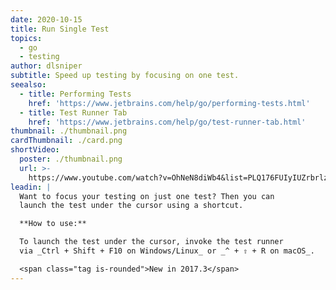 ```yaml
---
date: 2020-10-15
title: Run Single Test
topics:
  - go
  - testing
author: dlsniper
subtitle: Speed up testing by focusing on one test.
seealso:
  - title: Performing Tests
    href: 'https://www.jetbrains.com/help/go/performing-tests.html'
  - title: Test Runner Tab
    href: 'https://www.jetbrains.com/help/go/test-runner-tab.html'
thumbnail: ./thumbnail.png
cardThumbnail: ./card.png
shortVideo:
  poster: ./thumbnail.png
  url: >-
    https://www.youtube.com/watch?v=OhNeN8diWb4&list=PLQ176FUIyIUZrbrlz4AY1V8VzBJKZyVlW&index=109
leadin: |
  Want to focus your testing on just one test? Then you can
  launch the test under the cursor using a shortcut.

  **How to use:**

  To launch the test under the cursor, invoke the test runner
  via _Ctrl + Shift + F10 on Windows/Linux_ or _^ + ⇧ + R on macOS_.

  <span class="tag is-rounded">New in 2017.3</span>
---
```


